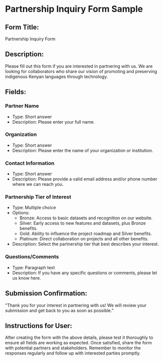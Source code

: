 # Partnership Inquiry Form Sample

## Form Title:
Partnership Inquiry Form

## Description:
Please fill out this form if you are interested in partnering with us. We are looking for collaborators who share our vision of promoting and preserving indigenous Kenyan languages through technology.

## Fields:

### Partner Name
- Type: Short answer
- Description: Please enter your full name.

### Organization
- Type: Short answer
- Description: Please enter the name of your organization or institution.

### Contact Information
- Type: Short answer
- Description: Please provide a valid email address and/or phone number where we can reach you.

### Partnership Tier of Interest
- Type: Multiple choice
- Options:
  - Bronze: Access to basic datasets and recognition on our website.
  - Silver: Early access to new features and datasets, plus Bronze benefits.
  - Gold: Ability to influence the project roadmap and Silver benefits.
  - Platinum: Direct collaboration on projects and all other benefits.
- Description: Select the partnership tier that best describes your interest.

### Questions/Comments
- Type: Paragraph text
- Description: If you have any specific questions or comments, please let us know here.

## Submission Confirmation:
"Thank you for your interest in partnering with us! We will review your submission and get back to you as soon as possible."

## Instructions for User:
After creating the form with the above details, please test it thoroughly to ensure all fields are working as expected. Once satisfied, share the form with potential partners and stakeholders. Remember to monitor the responses regularly and follow up with interested parties promptly.

